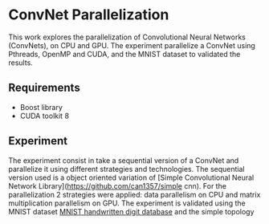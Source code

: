 # ConvNet Parallelization

This work explores the parallelization of Convolutional Neural Networks (ConvNets), on CPU and GPU. The experiment parallelize a ConvNet using Pthreads, OpenMP and CUDA, and the MNIST dataset to validated the results.

## Requirements

* Boost library
* CUDA toolkit 8

## Experiment

The experiment consist in take a sequential version of a ConvNet and parallelize it using different strategies and technologies. The sequential version used is a object oriented variation of [Simple Convolutional Neural Network Library](https://github.com/can1357/simple cnn). For the parallelization 2 strategies were applied: data parallelism on CPU and matrix multiplication parallelism on GPU. The experiment is validated using the MNIST dataset [MNIST handwritten digit database](http://yann.lecun.com/exdb/mnist) and the simple topology
